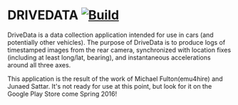 DRIVEDATA [![Build](https://travis-ci.org/emu4hire/drivedata.svg?branch=master)](https://travis-ci.org/emu4hire/drivedata)
===========================

DriveData is a data collection application intended for use in cars (and potentially other vehicles).  The purpose of DriveData is to produce logs of timestamped images from the rear camera, synchronized with location fixes (including at least long/lat, bearing), and instantaneous accelerations around all three axes.

This application is the result of the work of Michael Fulton(emu4hire) and Junaed Sattar.  It's not ready for use at this point, but look for it on the Google Play Store come Spring 2016!
